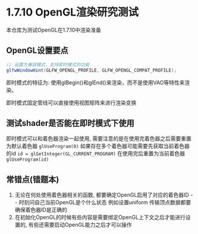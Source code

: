 # 1.7.10 OpenGL渲染研究测试

本仓库为测试OpenGL在1.7.10中渲染准备

## OpenGL设置要点

```java
// 设置为兼容模式，支持即时模式的功能
glfwWindowHint(GLFW_OPENGL_PROFILE, GLFW_OPENGL_COMPAT_PROFILE);
```

即时模式的特征为:
使用glBegin()和glEnd()来渲染，而不是使用VAO等特性来渲染。

即时模式固定管线可以直接使用视图矩阵来进行渲染变换

## 测试shader是否能在即时模式下使用

即时模式可以和着色器渲染一起使用, 需要注意的是在使用完着色器之后需要重置为默认着色器 `glUseProgram(0)` 
如果存在多个着色器可能需要先获取当前着色器的id `id = glGetInteger(GL_CURRENT_PROGRAM)` 在使用完后重置为当前着色器 `glUseProgram(id)`

## 常错点(错题本)

1. 无论在何处使用着色器相关的函数, 都要确定OpenGL启用了对应的着色器ID -- 时刻问自己当前OpenGL是个什么状态
例如设置uniform 传输顶点数据都要确保着色器ID是正确的
2. 在初始化OpenGL的时候有些内容是需要绑定OpenGL上下文之后才能进行设置的, 有些还需要启动OpenGL能力之后才可以操作